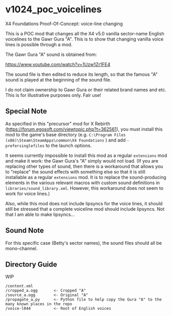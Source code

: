 # v1024_poc_voicelines
X4 Foundations Proof-Of-Concept: voice-line changing

This is a POC mod that changes all the X4 v5.0 vanilla sector-name English voicelines to the Gawr Gura "A". This is to show that changing vanilla voice lines is possible through a mod.

The Gawr Gura "A" sound is obtained from:

https://www.youtube.com/watch?v=1Uzw1Zr1FE4

The sound file is then edited to reduce its length, so that the famous "A" sound is played at the beginning of the sound file.

I do not claim ownership to Gawr Gura or their related brand names and etc. This is for illustrative purposes only. Fair use!

## Special Note

As specified in this "precursor" mod for X Rebirth (https://forum.egosoft.com/viewtopic.php?t=362561), you must install this mod to the game's base directory (e.g. `C:\Program Files (x86)\Steam\SteamApps\common\X4 Foundations` ) and add `-prefersinglefiles` to the launch options.

It seems currently impossible to install this mod as a regular `extensions` mod and make it work: the Gawr Gura's "A" simply would not load. (If you are replacing other types of sound, then there is a workaround that allows you to "replace" the sound effects with something else so that it is still installable as a regular `extensions` mod. It is to replace the sound-producing elements in the various relevant macros with custom sound definitions in `libraries/sound_library.xml`. However, this workaround does not seem to work for voice lines.)

Also, while this mod does not include lipsyncs for the voice lines, it should still be stressed that a complete voiceline mod should include lipsyncs. Not that I am able to make lipsyncs...

## Sound Note

For this specific case (Betty's sector names), the sound files should all be mono-channel.

## Directory Guide

WIP

```
/content.xml
/cropped_a.ogg       <- Cropped "A"
/source_a.ogg        <- Original "A"
/propagate_a.py      <- Python file to help copy the Gura "A" to the many known places in the repo
/voice-l044          <- Root of English voices
```

